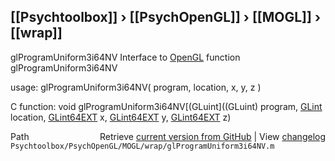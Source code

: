 ## [[Psychtoolbox]] &#8250; [[PsychOpenGL]] &#8250; [[MOGL]] &#8250; [[wrap]]

glProgramUniform3i64NV  Interface to [OpenGL](OpenGL) function glProgramUniform3i64NV  
  
usage:  glProgramUniform3i64NV( program, location, x, y, z )  
  
C function:  void glProgramUniform3i64NV[(GLuint]((GLuint) program, [GLint](GLint) location, [GLint64EXT](GLint64EXT) x, [GLint64EXT](GLint64EXT) y, [GLint64EXT](GLint64EXT) z)  




<div class="code_header" style="text-align:right;">
  <span style="float:left;">Path&nbsp;&nbsp;</span> <span class="counter">Retrieve <a href=
  "https://raw.github.com/Psychtoolbox-3/Psychtoolbox-3/beta/Psychtoolbox/PsychOpenGL/MOGL/wrap/glProgramUniform3i64NV.m">current version from GitHub</a> | View <a href=
  "https://github.com/Psychtoolbox-3/Psychtoolbox-3/commits/beta/Psychtoolbox/PsychOpenGL/MOGL/wrap/glProgramUniform3i64NV.m">changelog</a></span>
</div>
<div class="code">
  <code>Psychtoolbox/PsychOpenGL/MOGL/wrap/glProgramUniform3i64NV.m</code>
</div>

